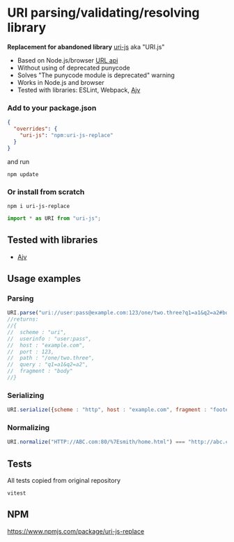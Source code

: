 # URI parsing/validating/resolving library
**Replacement for abandoned library** [uri-js](https://www.npmjs.com/package/uri-js) aka "URI.js"<br>

- Based on Node.js/browser [URL api](https://developer.mozilla.org/en-US/docs/Web/API/URL)
- Without using of deprecated punycode
- Solves "The punycode module is deprecated" warning
- Works in Node.js and browser
- Tested with libraries: ESLint, Webpack, [Ajv](https://github.com/ajv-validator/ajv)

### Add to your package.json
```json
{
  "overrides": {
    "uri-js": "npm:uri-js-replace"
  }
}
```
and run
```shell
npm update
```

### Or install from scratch
```shell
npm i uri-js-replace
```
```js
import * as URI from "uri-js";
```

## Tested with libraries
- [Ajv](https://github.com/ajv-validator/ajv)

## Usage examples
### Parsing
```js
URI.parse("uri://user:pass@example.com:123/one/two.three?q1=a1&q2=a2#body");
//returns:
//{
//  scheme : "uri",
//  userinfo : "user:pass",
//  host : "example.com",
//  port : 123,
//  path : "/one/two.three",
//  query : "q1=a1&q2=a2",
//  fragment : "body"
//}
```

### Serializing

```js
URI.serialize({scheme : "http", host : "example.com", fragment : "footer"}) === "http://example.com/#footer"
```

### Normalizing
```js
URI.normalize("HTTP://ABC.com:80/%7Esmith/home.html") === "http://abc.com/~smith/home.html"
```

## Tests
All tests copied from original repository
```shell
vitest
```

## NPM
https://www.npmjs.com/package/uri-js-replace

